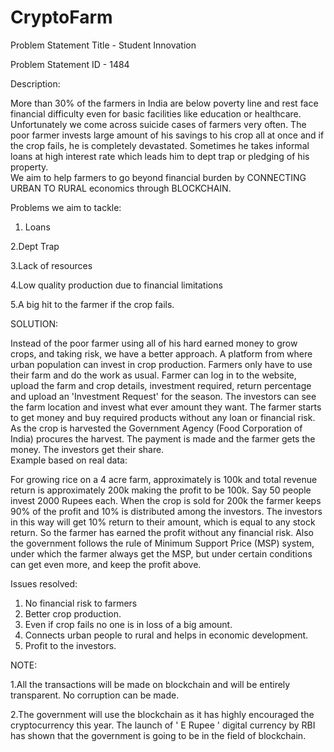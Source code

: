 # CryptoFarm
Problem Statement Title - Student Innovation

Problem Statement ID - 1484

Description:

More than 30% of the farmers in India are below poverty line and rest face financial difficulty even for basic facilities like education or healthcare. Unfortunately we come across suicide cases of farmers very often. The poor farmer invests large amount of his savings to his crop all at once and if the crop fails, he is completely devastated. Sometimes he takes informal loans at high interest rate which leads him to dept trap or pledging of his property.  
We aim to help farmers to go beyond financial burden by CONNECTING URBAN TO RURAL economics through BLOCKCHAIN. 

Problems we aim to tackle:

1. Loans

2.Dept Trap

3.Lack of resources 

4.Low quality production due to financial limitations

5.A big hit to the farmer if the crop fails.

SOLUTION:

Instead of the poor farmer using all of his hard earned money to grow crops, and taking risk, we have a better approach. 
A platform from where urban population can invest in crop production. Farmers only have to use their farm and do the work as usual. Farmer can log in to the website, upload the farm and crop details, investment required, return percentage and upload an 'Investment Request' for the season. The investors can see the farm location and invest what ever amount they want. The farmer starts to get money and buy required products without any loan or financial risk. As the crop is harvested the Government Agency (Food Corporation of India) procures the harvest. The payment is made and the farmer gets the money. The investors get their share.                                                                   
 Example based on real data:
 
For growing rice on a 4 acre farm, approximately is 100k and total revenue return is approximately 200k making the profit to be 100k. Say 50 people invest 2000 Rupees each. When the crop is sold for 200k the farmer keeps 90% of the profit and 10% is distributed among the investors. The investors in this way will get 10% return to their amount, which is equal to any stock return. So the farmer has earned the profit without any financial risk. Also the government follows the rule of  Minimum Support Price (MSP) system, under which the farmer always get the MSP, but under certain conditions can get even more, and keep the profit above. 

Issues resolved:

1. No financial risk to farmers
2. Better crop production.
3. Even if crop fails no one is in loss of a big amount. 
4. Connects urban people to rural and helps in economic development.
5. Profit to the investors.

NOTE: 

1.All the transactions will be made on blockchain and will be entirely transparent. No corruption can be made. 


2.The government will use the blockchain as it has highly encouraged the cryptocurrency this year. The launch of ' E Rupee ' digital currency by RBI has shown that the government is going to be in the field of blockchain. 

